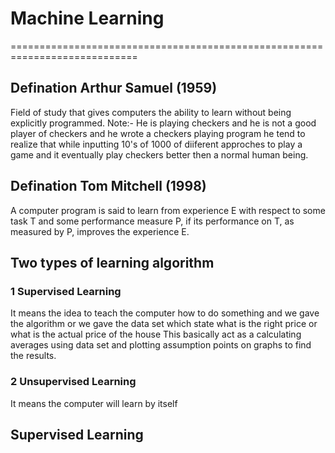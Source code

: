 #				Machine Learning
============================================================================

## Defination Arthur Samuel (1959)
Field of study that gives computers the ability to learn without being explicitly programmed.
Note:- He is playing checkers and he is not a good player of checkers and he wrote a checkers playing program he tend to realize that while inputting 10's of 1000 of diiferent approches to play a game and it eventually play checkers better then a normal human being.

## Defination Tom Mitchell (1998)
A computer program is said to learn from experience E with respect to some task T and some performance measure P, if its performance on T, as measured by P, improves the experience E.

## Two types of learning algorithm
### 1 Supervised Learning 
It means the idea to teach the computer how to do something and
we gave the algorithm or we gave the data set which state what is the right price or what is the actual price of the house This basically act as a calculating averages using data set and plotting assumption points on graphs to find the results.
### 2 Unsupervised Learning
It means the computer will learn by itself



## Supervised Learning



